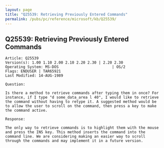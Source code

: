 ```yaml
---
layout: page
title: "Q25539: Retrieving Previously Entered Commands"
permalink: /pubs/pc/reference/microsoft/kb/Q25539/
---
```


## Q25539: Retrieving Previously Entered Commands

	Article: Q25539
	Version(s): 1.00 1.10 2.00 2.10 2.20 2.30 | 2.20 2.30
	Operating System: MS-DOS                        | OS/2
	Flags: ENDUSER | TAR65921
	Last Modified: 14-AUG-1989
	
	Question:
	
	Is there a method to retrieve commands after typing them in once? For
	instance, if I type "d some_data_area l 40", I would like to retrieve
	the command without having to retype it. A suggested method would be
	to allow the user to scroll on the command, then press a key to make
	the command active.
	
	Response:
	
	The only way to retrieve commands is to highlight them with the mouse
	and press the INS key. This method inserts the command into the
	command line. We are considering making an easier way to scroll
	through the commands and may implement it in a future version.
